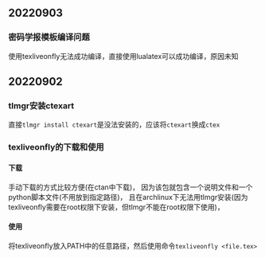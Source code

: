 ## 20220903

### 密码学报模板编译问题

使用texliveonfly无法成功编译，直接使用lualatex可以成功编译，原因未知

## 20220902

### tlmgr安装ctexart

直接`tlmgr install ctexart`是没法安装的，应该将`ctexart`换成`ctex`

### texliveonfly的下载和使用

#### 下载

手动下载的方式比较方便(在ctan中下载)，
因为该包就包含一个说明文件和一个python脚本文件(不用放到指定路径)，
且在archlinux下无法用tlmgr安装(因为texliveonfly需要在root权限下安装，但tlmgr不能在root权限下使用)，

#### 使用

将texliveonfly放入PATH中的任意路径，然后使用命令`texliveonfly <file.tex>`
